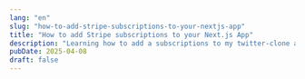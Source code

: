 ```yaml
---
lang: "en"
slug: "how-to-add-stripe-subscriptions-to-your-nextjs-app"
title: "How to add Stripe subscriptions to your Next.js App"
description: "Learning how to add a subscriptions to my twitter-clone app: Posty"
pubDate: 2025-04-08
draft: false
---
```

